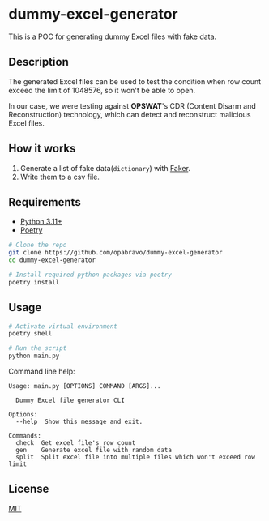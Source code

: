 # dummy-excel-generator

This is a POC for generating dummy Excel files with fake data.

## Description

The generated Excel files can be used to test the condition when row count exceed the limit of 1048576, so it won't be able to open.

In our case, we were testing against **OPSWAT**'s CDR (Content Disarm and Reconstruction) technology, which can detect and reconstruct malicious Excel files.

## How it works

1. Generate a list of fake data(`dictionary`) with [Faker](https://faker.readthedocs.io/en/master/).
2. Write them to a csv file.

## Requirements

- [Python 3.11+](https://www.python.org/downloads/)
- [Poetry](https://python-poetry.org/docs/#installation)

```bash
# Clone the repo
git clone https://github.com/opabravo/dummy-excel-generator
cd dummy-excel-generator

# Install required python packages via poetry
poetry install
```

## Usage

```bash
# Activate virtual environment
poetry shell

# Run the script
python main.py
```

Command line help:

```console
Usage: main.py [OPTIONS] COMMAND [ARGS]...

  Dummy Excel file generator CLI

Options:
  --help  Show this message and exit.

Commands:
  check  Get excel file's row count
  gen    Generate excel file with random data
  split  Split excel file into multiple files which won't exceed row limit

```

## License

[MIT](LICENSE)

